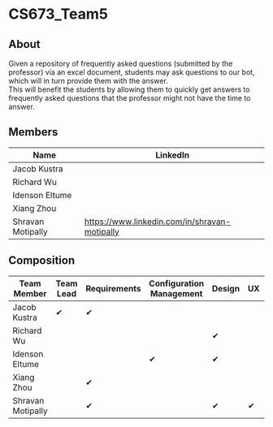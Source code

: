 # CS673_Team5

## About
Given a repository of frequently asked questions (submitted by the professor) via an excel document, 
students may ask questions to our bot, which will in turn provide them with the answer.  
This will benefit the students by allowing them to quickly get answers to frequently asked questions 
that the professor might not have the time to answer.

## Members

| Name | LinkedIn |
|---|---|
| Jacob Kustra | |
| Richard Wu | |
| Idenson Eltume | |
| Xiang Zhou | |
| Shravan Motipally | https://www.linkedin.com/in/shravan-motipally | 

## Composition

| Team Member | Team Lead | Requirements | Configuration Management | Design | UX | Test |
| --- | --- | --- | --- | --- | --- | --- | 
| Jacob Kustra | ✔ | ✔ |
| Richard Wu | | | |✔ | |✔ |
| Idenson Eltume | | |✔ |✔ |
| Xiang Zhou | |✔ | | | |✔ |
| Shravan Motipally | |✔ | |✔ |✔ | 
